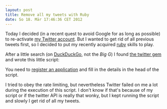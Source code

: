 ```yaml
---
layout: post
title: Remove all my tweets with Ruby
date: So 18. Mär 17:46:36 CET 2012
---
```

Today I decided (in a recent quest to avoid Google for as long as possible) to re-activate [my Twitter account][0]. But I wanted to get rid of all previous tweets first, so I decided to put my recently acquired [ruby][1] skills to play.

After a little search (on [DuckDuckGo][2], not the *Big G*) I found [the twitter gem][3] and wrote this little script:

<script src="https://gist.github.com/2077413.js"> </script>

You need to [register an application][4] and fill in the details in the head of the script.

I tried to obey the rate limiting, but nevertheless Twitter failed on me a lot during the execution of this script. I don't know if that's because of my script or if the twitter API is really that wonky, but I kept running the script and slowly I get rid of all my tweets.

[0]: http://twitter.com/carsten_r
[1]: http://www.ruby-lang.org/en/
[2]: http://ddg.gg/
[3]: http://twitter.rubyforge.org/
[4]: https://dev.twitter.com/apps/

